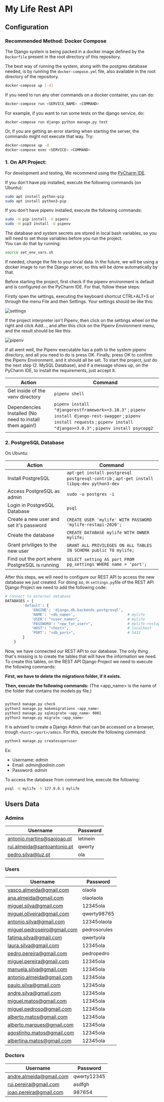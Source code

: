 # My Life Rest API

## Configuration

### Recommended Method: Docker Compose

The Django system is being packed in a docker image defined by the `Dockerfile` present in the root directory of this repository.

The best way of running the system, along with the postgres database needed, is by running the `docker-compose.yml` file, also available in the root directory of the repository.

```bash
docker-compose up [-d]
```

If you need to run any oher commands on a docker container, you can do:
```bash
docker-compose run <SERVICE_NAME> <COMMAND>
```
For example, if you want to run some tests on the django service, do:
```
docker-compose run django python manage.py test
```

Or, if you are getting an error starting when starting the server, the commando might not execute that way. Try:
```bash
docker-compose up -d
docker-compose exec <SERVICE> <COMMAND>
```

### 1. On API Project:

For development and testing, We recommend using the [PyCharm IDE](https://www.jetbrains.com/pycharm/).

If you don't have pip installed, execute the following commands (on Ubuntu):

```bash
sudo apt install python-pip
sudo apt install python3-pip
```

If you don't have pipenv installed, execute the following commands:

```bash
sudo -H pip install -U pipenv
sudo -H pip3 install -U pipenv
```

The database and system secrets are stored in local bash variables, so you will need to set those variables before you run the project.  
You can do that by running:
```bash
source set_env_vars.sh
```
If needed, change the file to your local data.
In the future, we will be using a docker image to run the Django server, so this will be done automatically by that.

Before starting the project, first check if the pipenv environment is default and is configured on the PyCharm IDE. For that, follow these steps:

Firstly open the settings, executing the keyboard shortcut CTRL+ALT+S or through the menu File and then Settings. Your settings should be like this:

![settings](https://i.imgur.com/DF3OZkp.png)

If the project interpreter isn't Pipenv, then click on the settings wheel on the right and click Add..., and after this click on the Pipenv Environment menu, and the result should be like this:

![pipenv](https://i.imgur.com/5Z75ohQ.png)

If all went well, the Pipenv executable has a path to the system pipenv directory, and all you need to do is press OK. Finally, press OK to confirm the Pipenv Environment, and it should all be set.
To start the project, just do the next step (2. MySQL Database), and if a message shows up, on the PyCharm IDE, to install the requirements, just accept it.

| Action                                                  | Command                                                                                                                                                                          |
| ------------------------------------------------------- | -------------------------------------------------------------------------------------------------------------------------------------------------------------------------------- |
| Get inside of the venv directory                        | `pipenv shell`                                                                                                                                                                   |
| Dependencies Installed (No need to install them again!) | `pipenv install "djangorestframework>=3.10.3"` ; `pipenv install django-rest-swagger` ; `pipenv install requests` ; `pipenv install "django>=3.0.3"` ; `pipenv install psycopg2` |

### 2. PostgreSQL Database

On Ubuntu:

| Action                                      | Command                                                                                    |
| ------------------------------------------- | ------------------------------------------------------------------------------------------ |
| Install PostgreSQL                               | `apt-get install postgresql postgresql-contrib` ; `apt-get install libpq-dev python3-dev` |
| Access PostgreSQL as admin                       | `sudo -u postgres -i`                                                                      |
| Login in PostgreSQL Database                  | `psql`                                                                                     |
| Create a new user and set it's password     | `CREATE USER 'mylife' WITH PASSWORD 'mylife-restapi-2020';`                                |
| Create the database                         | `CREATE DATABASE mylife WITH OWNER mylife;`                                                |
| Grant priviliges to the new user            | `GRANT ALL PRIVILEGES ON ALL TABLES IN SCHEMA public TO mylife;`                           |
| Find out the port where PostgreSQL is running | `SELECT setting AS port FROM pg_settings WHERE name = 'port';`                             |

After this steps, we will need to configure our REST API to access the new database we just created. For doing so, in `settings.py`file of the REST API Django Project we need to add the following code:

```python
# Connect to external database
DATABASES = {
        'default': {
            'ENGINE': 'django.db.backends.postgresql',
            'NAME': '<db_name>',                        # mylife
            'USER': "<user_name>",                      # mylife
            'PASSWORD': "<pw_for_user>",                # mylife-restapi-2020
            'HOST': "<host>",                           # localhost
            'PORT': "<db_port>",                        # 5432
        }
    }
```

Now, we have connected our REST API to our database. The only thing that's missing is to create the tables that will have the information we need. To create this tables, on the REST API Django Project we need to execute the following commands:

**First, we have to delete the migrations folder, if it exists.**

**Then, execute the following commands:** (The <app_name> is the name of the folder that contains the models.py file.)

```bash

python3 manage.py check
python3 manage.py makemigrations <app_name>
python3 manage.py sqlmigrate <app_name> 0001
python3 manage.py migrate <app_name>
```

It is advised to create a Django Admin that can be accessed on a browser, trough `<host>:<port>/admin`.
For this, execute the following command:

```bash
python3 manage.py createsuperuser
```

Ex:

- Username: _admin_
- Email: _admin@admin.com_
- Password: _admin_

To access the database from command line, execute the following:
```bash
psql -U mylife -h 127.0.0.1 mylife
```

<!--We are almost ready to deploy this REST API, we are only missing a minor detail. We should configure in which port this API will be accessible.
To do this, in `manage.py` we need to add the following lines:

```python
from django.core.management.commands.runserver import Command as runserver
runserver.default_port = "<port>"   #9000
```-->

## Users Data

### Admins

| Username  | Password |
| ------------- | ------------- |
| antonio.martins@saojoao.pt  | letmein  |
| rui.almeida@santoantonio.pt  | qwerty  |
| pedro.silva@luz.pt  | ola  |

### Users 

| Username  | Password |
| ------------- | ------------- |
| vasco.almeida@gmail.com  | olaola  |
| ana.almeida@gmail.com  | olaolaola  |
| miguel.silva@gmail.com  | 12345ola  |
| miguel.oliveira@gmail.com | qwerty98765 |
| antonio.silva@gmail.com | 12345olaola |
| miguel.pedroseiro@gmail.com | pedrosorules |
| fatima.silva@gmail.com | qwertyola |
| laura.silva@gmail.com | 12345ola |
| pedro.pereira@gmail.com | pedropedro |
| miguel.pereira@gmail.com | 12345ola |
| manuela.silva@gmail.com | 12345ola |
| antonio.almeida@gmail.com | 12345ola |
| paulo.silva@gmail.com | 12345ola |
| andre.silva@gmail.com | 12345ola |
| miguel.matos@gmail.com | 12345ola |
| miguel.pedroso@gmail.com | 12345ola |
| alberto.matos@gmail.com | 12345ola |
| alberto.marques@gmail.com | 12345ola |
| agostinho.matos@gmail.com | 12345ola |
| albertina.matos@gmail.com | 12345ola |

### Doctors

| Username  | Password |
| ------------- | ------------- |
| andre.almeida@gmail.com  | qwerty12345  |
| rui.pereira@gmail.com  | asdfgh  |
| joao.pereira@gmail.com  | 987654  |

